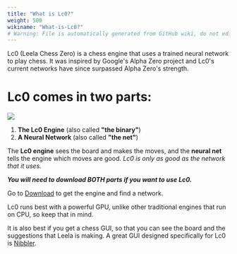 ```yaml
---
title: "What is Lc0?"
weight: 500
wikiname: "What-is-Lc0?"
# Warning: File is automatically generated from GitHub wiki, do not edit by hand.
---
```

Lc0 (Leela Chess Zero) is a chess engine that uses a trained neural network to play chess. It was inspired by Google's Alpha Zero project and Lc0's current networks have since surpassed Alpha Zero's strength.

# Lc0 comes in two parts:

![](https://i.imgur.com/DkJ3eWd.jpg)

1. **The Lc0 Engine** (also called **"the binary"**)
2. **A Neural Network** (also called **"the net"**)

The **Lc0 engine** sees the board and makes the moves, and the **neural net** tells the engine which moves are good. _Lc0 is only as good as the network that it uses._

***You will need to download BOTH parts if you want to use Lc0.*** 

Go to [Download](https://lczero.org/play/download/) to get the engine and find a network.

Lc0 runs best with a powerful GPU, unlike other traditional engines that run on CPU, so keep that in mind. 

It is also best if you get a chess GUI, so that you can see the board and the suggestions that Leela is making. A great GUI designed specifically for Lc0 is [Nibbler](https://github.com/rooklift/nibbler).
